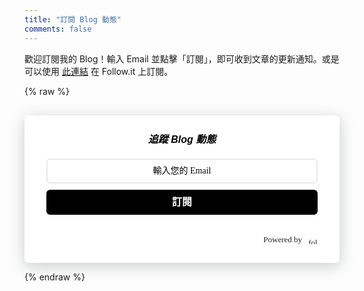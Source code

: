 ```yaml
---
title: "訂閱 Blog 動態"
comments: false
---
```


歡迎訂閱我的 Blog！輸入 Email 並點擊「訂閱」，即可收到文章的更新通知。或是可以使用 [此連結](https://follow.it/moon-jam-s-blog?leanpub) 在 Follow.it 上訂閱。

{% raw %}
<style>
    .followit--follow-form-container[attr-a][attr-b][attr-c][attr-d][attr-e][attr-f] .form-preview {
      display: flex !important;
      flex-direction: column !important;
      justify-content: center !important;
      margin-top: 30px !important;
      padding: clamp(17px, 5%, 40px) clamp(17px, 7%, 50px) !important;
      max-width: none !important;
      border-radius: 6px !important;
      box-shadow: 0 5px 25px rgba(34, 60, 47, 0.25) !important;
      position: relative;
    }
    .followit--follow-form-container[attr-a][attr-b][attr-c][attr-d][attr-e][attr-f] .form-preview,
    .followit--follow-form-container[attr-a][attr-b][attr-c][attr-d][attr-e][attr-f] .form-preview * {
      box-sizing: border-box !important;
    }
    .followit--follow-form-container[attr-a][attr-b][attr-c][attr-d][attr-e][attr-f] .form-preview .preview-heading {
      width: 100% !important;
    }
    .followit--follow-form-container[attr-a][attr-b][attr-c][attr-d][attr-e][attr-f] .form-preview .preview-heading h5 {
      margin-top: 0 !important;
      margin-bottom: 0 !important;
    }
    .followit--follow-form-container[attr-a][attr-b][attr-c][attr-d][attr-e][attr-f] .form-preview .preview-input-field {
      margin-top: 20px !important;
      width: 100% !important;
    }
    .followit--follow-form-container[attr-a][attr-b][attr-c][attr-d][attr-e][attr-f] .form-preview .preview-input-field input {
      width: 100% !important;
      height: 40px !important;
      border-radius: 6px !important;
      border: 2px solid #e9e8e8 !important;
      background-color: #fff;
      outline: none !important;
    }
    .followit--follow-form-container[attr-a][attr-b][attr-c][attr-d][attr-e][attr-f] .form-preview .preview-input-field input {
      color: #000000 !important;
      font-family: "Montserrat" !important;
      font-size: 14px;
      font-weight: 400;
      line-height: 20px;
      text-align: center;
    }
    .followit--follow-form-container[attr-a][attr-b][attr-c][attr-d][attr-e][attr-f] .form-preview .preview-input-field input::placeholder {
      color: #000000 !important;
      opacity: 1 !important;
    }
    .followit--follow-form-container[attr-a][attr-b][attr-c][attr-d][attr-e][attr-f] .form-preview .preview-input-field input:-ms-input-placeholder {
      color: #000000 !important;
    }
    .followit--follow-form-container[attr-a][attr-b][attr-c][attr-d][attr-e][attr-f] .form-preview .preview-input-field input::-ms-input-placeholder {
      color: #000000 !important;
    }
    .followit--follow-form-container[attr-a][attr-b][attr-c][attr-d][attr-e][attr-f] .form-preview .preview-submit-button {
      margin-top: 10px !important;
      width: 100% !important;
    }
    .followit--follow-form-container[attr-a][attr-b][attr-c][attr-d][attr-e][attr-f] .form-preview .preview-submit-button button {
      width: 100% !important;
      height: 40px !important;
      border: 0 !important;
      border-radius: 6px !important;
      line-height: 0px !important;
    }
    .followit--follow-form-container[attr-a][attr-b][attr-c][attr-d][attr-e][attr-f] .form-preview .preview-submit-button button:hover {
      cursor: pointer !important;
    }
    .followit--follow-form-container[attr-a][attr-b][attr-c][attr-d][attr-e][attr-f] .powered-by-line {
      color: #231f20 !important;
      font-family: "Montserrat" !important;
      font-size: 13px !important;
      font-weight: 400 !important;
      line-height: 25px !important;
      text-align: right !important;
      text-decoration: none !important;
      display: flex !important;
      width: 100% !important;
      justify-content: flex-end !important;
      align-items: center !important;
      margin-top: 10px !important;
      margin-right: 10px !important;
    }
    .followit--follow-form-container[attr-a][attr-b][attr-c][attr-d][attr-e][attr-f] .powered-by-line img {
      margin-left: 10px !important;
      height: 1.13em !important;
      max-height: 1.13em !important;
      justify-content: flex-end;
    }
</style>

<div class="followit--follow-form-container" attr-a attr-b attr-c attr-d attr-e attr-f>
  <form data-v-62cf1fb8="" action="https://api.follow.it/subscription-form/VnBiRVJvbGVlYmllK3ZpTW5DeDNmUzdPSWYwMjlPTDlCbXpBQzRpKzE4d1l0QUpSV1JwaGRwS0xja1RKYTh5aE1ESVYyNXdETkNOUkw0UVBYK3lyakxhZmpiVnNtdmRIZjF3bG4ra0FSQmR5OVNKbldRZWRTWG5SbHZaanVFeWh8Vi9mUnlOdWZ4SjJHTHBWUWdRM0xNZTlvTy8zdENRUDRjSE1lUVhCWDdaZz0=/8" method="post">
    <div data-v-62cf1fb8="" class="form-preview" style="background-color: rgb(255, 255, 255); position: relative;">
      <div data-v-62cf1fb8="" class="preview-heading">
        <h5 data-v-62cf1fb8="" style="text-transform: none !important; font-family: Arial; font-weight: bold; color: rgb(0, 0, 0); font-size: 16px; text-align: center;">追蹤 Blog 動態</h5>
      </div>
      <div data-v-62cf1fb8="" class="preview-input-field">
        <input data-v-62cf1fb8="" type="email" name="email" required="" placeholder="輸入您的 Email" spellcheck="false" style="text-transform: none !important; font-family: Arial; font-weight: normal; color: rgb(0, 0, 0); font-size: 14px; text-align: center; background-color: rgb(255, 255, 255);">
      </div>
      <div data-v-62cf1fb8="" class="preview-submit-button">
        <button data-v-62cf1fb8="" type="submit" style="text-transform: none !important; font-family: Arial; font-weight: bold; color: rgb(255, 255, 255); font-size: 16px; text-align: center; background-color: rgb(0, 0, 0);">訂閱</button>
      </div>
      <br>
      <a href="https://follow.it" class="powered-by-line">Powered by <img src="https://follow.it/static/img/colored-logo.svg" alt="follow.it" height="17px"/></a>
      </div>
  </form>
</div>
{% endraw %}